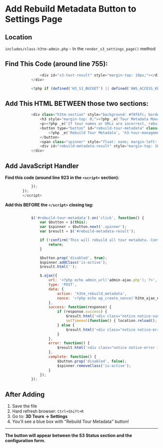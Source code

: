 # Add Rebuild Metadata Button to Settings Page

## Location
`includes/class-h3tm-admin.php` - In the `render_s3_settings_page()` method

## Find This Code (around line 755):
```php
                <div id="s3-test-result" style="margin-top: 10px;"></div>
            </div>

            <?php if (defined('H3_S3_BUCKET') || defined('AWS_ACCESS_KEY_ID')) : ?>
```

## Add This HTML BETWEEN those two sections:

```php
            <div class="h3tm-section" style="background: #f0f6fc; border-left: 4px solid #2271b1; padding: 15px; margin-bottom: 20px;">
                <h3 style="margin-top: 0;"><?php _e('Tour Metadata Management', 'h3-tour-management'); ?></h3>
                <p><?php _e('If tour names or URLs are incorrect, rebuild the metadata to match the actual S3 folder structure.', 'h3-tour-management'); ?></p>
                <button type="button" id="rebuild-tour-metadata" class="button button-secondary">
                    <?php _e('Rebuild Tour Metadata', 'h3-tour-management'); ?>
                </button>
                <span class="spinner" style="float: none; margin-left: 10px;"></span>
                <div id="rebuild-metadata-result" style="margin-top: 10px;"></div>
            </div>
```

## Add JavaScript Handler

**Find this code (around line 923 in the `<script>` section):**
```javascript
            });
        });
        </script>
```

**Add this BEFORE the `</script>` closing tag:**

```javascript

            $('#rebuild-tour-metadata').on('click', function() {
                var $button = $(this);
                var $spinner = $button.next('.spinner');
                var $result = $('#rebuild-metadata-result');

                if (!confirm('This will rebuild all tour metadata. Continue?')) {
                    return;
                }

                $button.prop('disabled', true);
                $spinner.addClass('is-active');
                $result.html('');

                $.ajax({
                    url: '<?php echo admin_url('admin-ajax.php'); ?>',
                    type: 'POST',
                    data: {
                        action: 'h3tm_rebuild_metadata',
                        nonce: '<?php echo wp_create_nonce('h3tm_ajax_nonce'); ?>'
                    },
                    success: function(response) {
                        if (response.success) {
                            $result.html('<div class="notice notice-success inline"><p>' + response.data + '</p></div>');
                            setTimeout(function() { location.reload(); }, 2000);
                        } else {
                            $result.html('<div class="notice notice-error inline"><p>' + response.data + '</p></div>');
                        }
                    },
                    error: function() {
                        $result.html('<div class="notice notice-error inline"><p>Request failed</p></div>');
                    },
                    complete: function() {
                        $button.prop('disabled', false);
                        $spinner.removeClass('is-active');
                    }
                });
            });
```

## After Adding

1. Save the file
2. Hard refresh browser: `Ctrl+Shift+R`
3. Go to: **3D Tours → Settings**
4. You'll see a blue box with "Rebuild Tour Metadata" button!

---

**The button will appear between the S3 Status section and the configuration form.**
